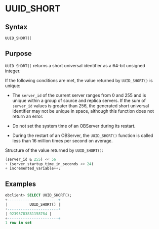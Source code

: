 # UUID_SHORT

## Syntax

```sql
UUID_SHORT()
```

## Purpose

`UUID_SHORT()` returns a short universal identifier as a 64-bit unsigned integer.

If the following conditions are met, the value returned by `UUID_SHORT()` is unique:

* The `server_id` of the current server ranges from 0 and 255 and is unique within a group of source and replica servers. If the sum of `server_id` values is greater than 256, the generated short universal identifier may not be unique in space, although this function does not return an error.

* Do not set the system time of an OBServer during its restart.

* During the restart of an OBServer, the `UUID_SHORT()` function is called less than 16 million times per second on average.

Structure of the value returned by `UUID_SHORT()`:

```sql
(server_id & 255) << 56
+ (server_startup_time_in_seconds << 24)
+ incremented_variable++;
```

## Examples

```sql
obclient> SELECT UUID_SHORT();
+-----------------------+
|          UUID_SHORT() |
+-----------------------+
| 92395783831158784 |
+-----------------------+
1 row in set
```
